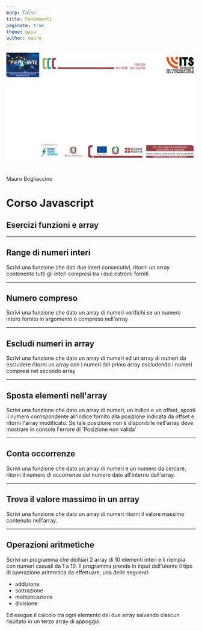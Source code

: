 ```yaml
---
marp: false
title: Fondamenti
paginate: true
theme: gaia
author: mauro
---
```


![bg](./ITS_BG_Slide.jpg)

#

Mauro Bogliaccino

# Corso Javascript

## Esercizi funzioni e array

---

## Range di numeri interi
Scrivi una funzione che dati due interi consecutivi, ritorni un array contenente tutti gli interi compresi tra i due estremi forniti

---

## Numero compreso

Scrivi una funzione che dato un array di numeri verifichi se un numero intero fornito in argomento è compreso nell'array

---

## Escludi numeri in array

Scrivi una funzione che dato un array di numeri ed un array di numeri da escludere ritorni un array con i numeri del primo array escludendo i numeri compresi nel secondo array

---

## Sposta elementi nell'array

Scrivi una funzione che dato un array di numeri, un indice e un offset, sposti il numero corrispondente all'indice fornito alla posizione indicata da offset e ritorni l'array modificato. Se tale posizione non è disponibile nell'array deve mostrare in console l'errore di 'Posizione non valida'

---

## Conta occorrenze

Scrivi una funzione che dato un array di numeri e un numero da cercare, ritorni il numero di occorrenze del numero dato all'interno dell'array.

---

## Trova il valore massimo in un array

Scrivi una funzione che dato un array di numeri ritorni il valore massimo contenuto nell'array.

---

## Operazioni aritmetiche

Scrivi un programma che dichiari 2 array di 10 elementi interi e li riempia con numeri casuali da 1 a 10.
Il programma prende in input dall'utente il tipo di operazione aritmetica da effettuare, una delle seguenti:

* addizione
* sottrazione
* moltiplicazione
* divisione

Ed esegue il calcolo tra ogni elemento dei due array salvando ciascun risultato in un terzo array di appoggio.
